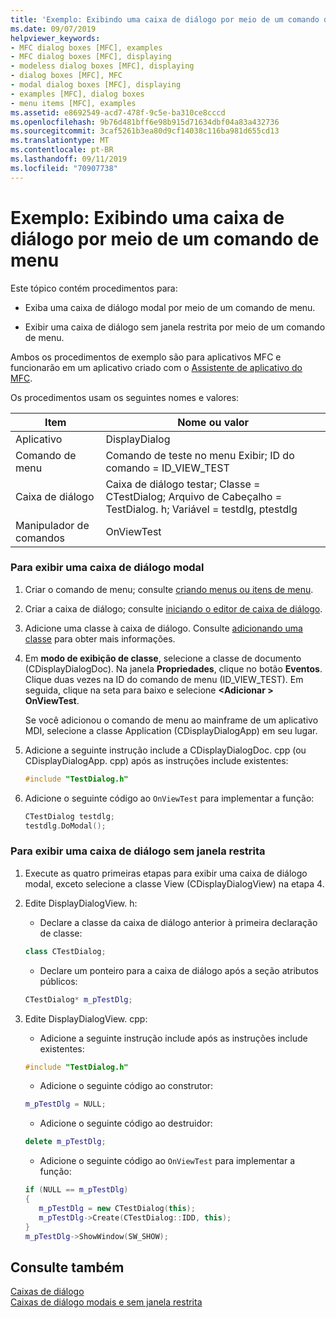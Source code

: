 ```yaml
---
title: 'Exemplo: Exibindo uma caixa de diálogo por meio de um comando de menu'
ms.date: 09/07/2019
helpviewer_keywords:
- MFC dialog boxes [MFC], examples
- MFC dialog boxes [MFC], displaying
- modeless dialog boxes [MFC], displaying
- dialog boxes [MFC], MFC
- modal dialog boxes [MFC], displaying
- examples [MFC], dialog boxes
- menu items [MFC], examples
ms.assetid: e8692549-acd7-478f-9c5e-ba310ce8cccd
ms.openlocfilehash: 9b76d481bff6e98b915d71634dbf04a83a432736
ms.sourcegitcommit: 3caf5261b3ea80d9cf14038c116ba981d655cd13
ms.translationtype: MT
ms.contentlocale: pt-BR
ms.lasthandoff: 09/11/2019
ms.locfileid: "70907738"
---
```

# <a name="example-displaying-a-dialog-box-via-a-menu-command"></a>Exemplo: Exibindo uma caixa de diálogo por meio de um comando de menu

Este tópico contém procedimentos para:

- Exiba uma caixa de diálogo modal por meio de um comando de menu.

- Exibir uma caixa de diálogo sem janela restrita por meio de um comando de menu.

Ambos os procedimentos de exemplo são para aplicativos MFC e funcionarão em um aplicativo criado com o [Assistente de aplicativo do MFC](../mfc/reference/mfc-application-wizard.md).

Os procedimentos usam os seguintes nomes e valores:

|Item|Nome ou valor|
|----------|-------------------|
|Aplicativo|DisplayDialog|
|Comando de menu|Comando de teste no menu Exibir; ID do comando = ID_VIEW_TEST|
|Caixa de diálogo|Caixa de diálogo testar; Classe = CTestDialog; Arquivo de Cabeçalho = TestDialog. h; Variável = testdlg, ptestdlg|
|Manipulador de comandos|OnViewTest|

### <a name="to-display-a-modal-dialog-box"></a>Para exibir uma caixa de diálogo modal

1. Criar o comando de menu; consulte [criando menus ou itens de menu](../windows/creating-a-menu.md).

1. Criar a caixa de diálogo; consulte [iniciando o editor de caixa de diálogo](../windows/creating-a-new-dialog-box.md).

1. Adicione uma classe à caixa de diálogo. Consulte [adicionando uma classe](../ide/adding-a-class-visual-cpp.md) para obter mais informações.

1. Em **modo de exibição de classe**, selecione a classe de documento (CDisplayDialogDoc). Na janela **Propriedades**, clique no botão **Eventos**. Clique duas vezes na ID do comando de menu (ID_VIEW_TEST). Em seguida, clique na seta para baixo e selecione  **\<Adicionar > OnViewTest**.

   Se você adicionou o comando de menu ao mainframe de um aplicativo MDI, selecione a classe Application (CDisplayDialogApp) em seu lugar.

1. Adicione a seguinte instrução include a CDisplayDialogDoc. cpp (ou CDisplayDialogApp. cpp) após as instruções include existentes:

   ```cpp
   #include "TestDialog.h"
   ```

1. Adicione o seguinte código ao `OnViewTest` para implementar a função:

   ```cpp
   CTestDialog testdlg;
   testdlg.DoModal();  
   ```

### <a name="to-display-a-modeless-dialog-box"></a>Para exibir uma caixa de diálogo sem janela restrita

1. Execute as quatro primeiras etapas para exibir uma caixa de diálogo modal, exceto selecione a classe View (CDisplayDialogView) na etapa 4.

1. Edite DisplayDialogView. h:

   - Declare a classe da caixa de diálogo anterior à primeira declaração de classe:

   ```cpp
   class CTestDialog;
   ```

   - Declare um ponteiro para a caixa de diálogo após a seção atributos públicos:

   ```cpp
   CTestDialog* m_pTestDlg;
   ```

1. Edite DisplayDialogView. cpp:

   - Adicione a seguinte instrução include após as instruções include existentes:

   ```cpp
   #include "TestDialog.h"
   ```

   - Adicione o seguinte código ao construtor:

   ```cpp
   m_pTestDlg = NULL;
   ```

   - Adicione o seguinte código ao destruidor:

   ```cpp
   delete m_pTestDlg;
   ```

   - Adicione o seguinte código ao `OnViewTest` para implementar a função:

   ```cpp
   if (NULL == m_pTestDlg)
   {
      m_pTestDlg = new CTestDialog(this);
      m_pTestDlg->Create(CTestDialog::IDD, this);
   }
   m_pTestDlg->ShowWindow(SW_SHOW); 
   ```

## <a name="see-also"></a>Consulte também

[Caixas de diálogo](../mfc/dialog-boxes.md)<br/>
[Caixas de diálogo modais e sem janela restrita](../mfc/modal-and-modeless-dialog-boxes.md)
